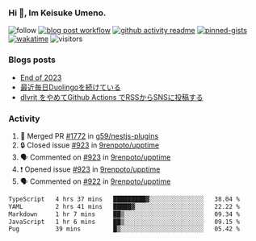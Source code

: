 ### Hi 👋, Im Keisuke Umeno.

<!--
**9renpoto/9renpoto** is a ✨ _special_ ✨ repository because its `README.md` (this file) appears on your GitHub profile.

Here are some ideas to get you started:

- 🔭 I’m currently working on ...
- 🌱 I’m currently learning ...
- 👯 I’m looking to collaborate on ...
- 🤔 I’m looking for help with ...
- 💬 Ask me about ...
- 📫 How to reach me: ...
- 😄 Pronouns: ...
- ⚡ Fun fact: ...
-->

![follow](https://img.shields.io/github/followers/9renpoto?label=Follow&style=social)
[![blog post workflow](https://github.com/9renpoto/9renpoto/actions/workflows/blog.yml/badge.svg)](https://github.com/9renpoto/9renpoto/actions/workflows/blog.yml)
[![github activity readme](https://github.com/9renpoto/9renpoto/actions/workflows/activity.yml/badge.svg)](https://github.com/9renpoto/9renpoto/actions/workflows/activity.yml)
[![pinned-gists](https://github.com/9renpoto/9renpoto/actions/workflows/pin-gist.yml/badge.svg)](https://github.com/9renpoto/9renpoto/actions/workflows/pin-gist.yml)
[![wakatime](https://github.com/9renpoto/9renpoto/actions/workflows/waka-readme-status.yml/badge.svg)](https://github.com/9renpoto/9renpoto/actions/workflows/waka-readme-status.yml)
![visitors](https://komarev.com/ghpvc/?username=9renpoto&label=Profile%20views&color=0e75b6&style=flat)

### Blogs posts

<!-- BLOG-POST-LIST:START -->
- [End of 2023](https://9renpoto.win/entry/2023/12/31/end)
- [最近毎日Duolingoを続けている](https://9renpoto.win/entry/2023/12/05/duolingo)
- [dlvrit をやめてGithub Actions でRSSからSNSに投稿する](https://9renpoto.win/entry/2023/11/12/dlvrit-to-gh-actions)
<!-- BLOG-POST-LIST:END -->

### Activity

<!--START_SECTION:activity-->
1. 🎉 Merged PR [#1772](https://github.com/g59/nestjs-plugins/pull/1772) in [g59/nestjs-plugins](https://github.com/g59/nestjs-plugins)
2. 🔒 Closed issue [#923](https://github.com/9renpoto/upptime/issues/923) in [9renpoto/upptime](https://github.com/9renpoto/upptime)
3. 🗣 Commented on [#923](https://github.com/9renpoto/upptime/issues/923#issuecomment-1875731630) in [9renpoto/upptime](https://github.com/9renpoto/upptime)
4. ❗ Opened issue [#923](https://github.com/9renpoto/upptime/issues/923) in [9renpoto/upptime](https://github.com/9renpoto/upptime)
5. 🗣 Commented on [#922](https://github.com/9renpoto/upptime/issues/922#issuecomment-1875402264) in [9renpoto/upptime](https://github.com/9renpoto/upptime)
<!--END_SECTION:activity-->

<!--START_SECTION:waka-->

```txt
TypeScript   4 hrs 37 mins   █████████▓░░░░░░░░░░░░░░░   38.04 %
YAML         2 hrs 41 mins   █████▓░░░░░░░░░░░░░░░░░░░   22.22 %
Markdown     1 hr 7 mins     ██▒░░░░░░░░░░░░░░░░░░░░░░   09.34 %
JavaScript   1 hr 6 mins     ██▒░░░░░░░░░░░░░░░░░░░░░░   09.15 %
Pug          39 mins         █▒░░░░░░░░░░░░░░░░░░░░░░░   05.42 %
```

<!--END_SECTION:waka-->
